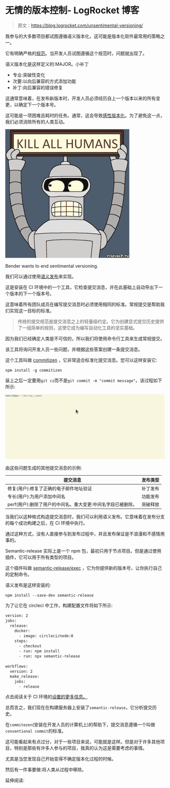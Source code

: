 # 无情的版本控制- LogRocket 博客

> 原文：<https://blog.logrocket.com/unsentimental-versioning/>

我参与的大多数项目都试图遵循语义版本化，这可能是版本化软件最常用的策略之一。

它有明确严格的[规范](https://semver.org/)。当开发人员试图遵循这个规范时，问题就出现了。

语义版本化是这样定义的:MAJOR。小补丁

*   专业:突破性变化
*   次要:以向后兼容的方式添加功能
*   补丁:向后兼容的错误修复

这通常意味着，在发布新版本时，开发人员必须经历自上一个版本以来的所有变更，以确定下一个版本号。

这可能是一项困难且耗时的任务。通常，这会导致[感性版本化](http://sentimentalversioning.org/)。为了避免这一点，我们必须消除所有的人类互动。

![Bender wants to end sentimental versioning.](img/4efda0416276aaa01f7f76683c6a4471.png)

Bender wants to end sentimental versioning.

我们可以通过使用[语义发布](https://semantic-release.gitbook.io/semantic-release/)来实现。

这是安装在 CI 环境中的一个工具，它检查提交消息，并在此基础上自动导出下一个版本的下一个版本号。

这意味着所有团队成员在编写提交消息时必须使用相同的标准。常规提交是帮助我们实现这一目标的标准。

> 传统的提交规范是提交消息之上的轻量级约定。它为创建显式提交历史提供了一组简单的规则，这使它成为编写自动化工具的坚实基础。

因为我们已经确定人类是不可信的，所以我们将使用命令行工具来生成常规提交。

该工具将询问开发人员一些问题，并根据这些答案创建一条提交消息。

这个工具叫做 [commitizen](https://commitizen.github.io/cz-cli/) ，它非常适合标准化提交消息。您可以这样安装它:

```
npm install -g commitizen
```

装上之后一定要用`git cz`而不是`git commit -m "commit message"`。该过程如下所示:

![Commitzen Demo](img/60619127dae844ed54a70a729e2eafd0.png)

由这些问题生成的其他提交消息的示例:

| 提交消息 | 发布类型 |
| --- | --- |
| 修复(用户):修复了正确的电子邮件地址验证 | 补丁发布 |
| 专长(用户):为用户添加中间名 | 功能发布 |
| perf(用户):删除了用户的中间名。重大变更:中间名字段已被删除。 | 突破释放 |

当我们以这种格式构造提交消息时，我们可以利用语义发布。它意味着在发布分支的每个成功构建之后，在 CI 环境中执行。

通过这种方式，没有人直接参与到发布过程中，并且发布保证是不浪漫和不感情用事的。

Semantic-release 实际上是一个 npm 包，最初只用于节点项目。但是通过使用插件，它可以用于所有类型的项目。

这个插件叫做 [semantic-release/exec](https://github.com/semantic-release/exec) ，它为你提供新的版本号，让你执行自己的定制命令。

语义发布是这样安装的:

```
npm install --save-dev semantic-release
```

为了让它在 circleci 中工作，构建配置文件将如下所示:

```
version: 2
jobs:
  release:
    docker:
      - image: circleci/node:8
    steps:
      - checkout
      - run: npm install
      - run: npx semantic-release

workflows:
  version: 2
  make_release:
    jobs:
      - release
```

点击阅读关于 CI 环境的[设置的更多信息。](https://semantic-release.gitbook.io/semantic-release/recipes/recipes)

总而言之，我们现在在构建服务器上安装了`semantic-release`，它分析提交历史。

在`commitezen`(安装在开发人员的计算机上)的帮助下，提交消息遵循一个叫做`conventional commit`的标准。

这可能看起来有点过分，对于一些项目来说，可能就是这样。但是对于许多其他项目，特别是那些有许多人参与的项目，我真的认为这是需要考虑的事情。

尤其是当您发现自己开始变得不确定版本化过程的时候。

然后有一件事要做:将人类从过程中移除。

延伸阅读: